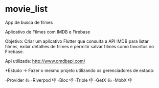 # movie_list

App de busca de filmes

Aplicativo de Filmes com IMDB e Firebase 

Objetivo: Criar um aplicativo Flutter que consulta a API IMDB
para listar filmes, exibir detalhes de filmes e permitir salvar filmes como favoritos no Firebase.


Api utilizada: http://www.omdbapi.com/


*Estudo -> Fazer o mesmo projeto utilizando os gerenciadores de estado:

-Provider 👍
-Riverpod 👎
-Bloc 👎
-Triple 👎
-GetX 👍
-MobX 👎


